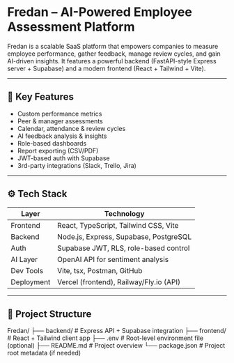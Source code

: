 # Fredan – AI-Powered Employee Assessment Platform

Fredan is a scalable SaaS platform that empowers companies to measure employee performance, gather feedback, manage review cycles, and gain AI-driven insights. It features a powerful backend (FastAPI-style Express server + Supabase) and a modern frontend (React + Tailwind + Vite).

---

## 🧠 Key Features

- Custom performance metrics
- Peer & manager assessments
- Calendar, attendance & review cycles
- AI feedback analysis & insights
- Role-based dashboards
- Report exporting (CSV/PDF)
- JWT-based auth with Supabase
- 3rd-party integrations (Slack, Trello, Jira)

---

## ⚙️ Tech Stack

| Layer      | Technology                            |
|------------|----------------------------------------|
| Frontend   | React, TypeScript, Tailwind CSS, Vite  |
| Backend    | Node.js, Express, Supabase, PostgreSQL |
| Auth       | Supabase JWT, RLS, role-based control  |
| AI Layer   | OpenAI API for sentiment analysis      |
| Dev Tools  | Vite, tsx, Postman, GitHub             |
| Deployment | Vercel (frontend), Railway/Fly.io (API)|

---

## 📂 Project Structure
Fredan/
├── backend/ # Express API + Supabase integration
├── frontend/ # React + Tailwind client app
├── .env # Root-level environment file (optional)
├── README.md # Project overview
└── package.json # Project root metadata (if needed)